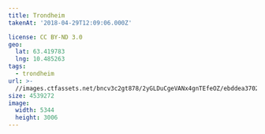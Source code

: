 ```yaml
---
title: Trondheim
takenAt: '2018-04-29T12:09:06.000Z'

license: CC BY-ND 3.0
geo:
  lat: 63.419783
  lng: 10.485263
tags:
  - trondheim
url: >-
  //images.ctfassets.net/bncv3c2gt878/2yGLDuCgeVANx4gnTEfeOZ/ebddea37025cc9e60c46ea75b7823fe8/trondheim_28072957368_o
size: 4539272
image:
  width: 5344
  height: 3006
---
```

